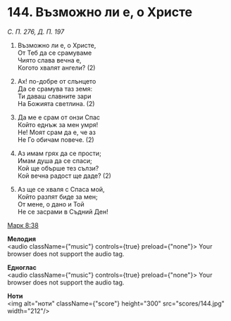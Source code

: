 # 144. Възможно ли е, о Христе

_С. П. 276, Д. П. 197_

1. Възможно ли е, о Христе,  
От Теб да се срамуваме  
Чиято слава вечна е,  
Когото хвалят ангели? (2)

2. Ах! по-добре от слънцето  
Да се срамува таз земя:  
Ти даваш славните зари  
На Божията светлина. (2)

3. Да ме е срам от онзи Спас  
Който еднъж за мен умря!  
Не! Моят срам да е, че аз  
Не Го обичам повече. (2)

4. Аз имам грях да се прости;  
Имам душа да се спаси;  
Кой ще обърше тез сълзи?  
Кой вечна радост ще даде? (2)

5. Аз ще се хваля с Спаса мой,  
Който разпят биде за мен;  
От мене, о дано и Той  
Не се засрами в Съдний Ден!

[Марк 8:38](http://biblia.bg/index.php?k=41&g=8&s=38)

**Мелодия**  
<audio className={"music"} controls={true} preload={"none"}>
    <source src="mp3/144.mp3" type="audio/mpeg"/>
    Your browser does not support the audio tag.
</audio>

**Едноглас**  
<audio className={"music"} controls={true} preload={"none"}>
    <source src="transp/144.mp3" type="audio/mpeg"/>
    Your browser does not support the audio tag.
</audio>

**Ноти**  
<img alt="ноти" className={"score"} height="300" src="scores/144.jpg" width="212"/>
